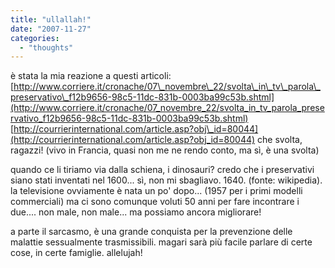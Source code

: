 ```yaml
---
title: "ullallah!"
date: "2007-11-27"
categories: 
  - "thoughts"
---
```


è stata la mia reazione a questi articoli: [http://www.corriere.it/cronache/07\_novembre\_22/svolta\_in\_tv\_parola\_preservativo\_f12b9656-98c5-11dc-831b-0003ba99c53b.shtml](http://www.corriere.it/cronache/07_novembre_22/svolta_in_tv_parola_preservativo_f12b9656-98c5-11dc-831b-0003ba99c53b.shtml) [http://courrierinternational.com/article.asp?obj\_id=80044](http://courrierinternational.com/article.asp?obj_id=80044) che svolta, ragazzi! (vivo in Francia, quasi non me ne rendo conto, ma sì, è una svolta)

quando ce li tiriamo via dalla schiena, i dinosauri? credo che i preservativi siano stati inventati nel 1600... sì, non mi sbagliavo. 1640. (fonte: wikipedia). la televisione ovviamente è nata un po' dopo... (1957 per i primi modelli commerciali) ma ci sono comunque voluti 50 anni per fare incontrare i due.... non male, non male... ma possiamo ancora migliorare!

a parte il sarcasmo, è una grande conquista per la prevenzione delle malattie sessualmente trasmissibili. magari sarà più facile parlare di certe cose, in certe famiglie. allelujah!
